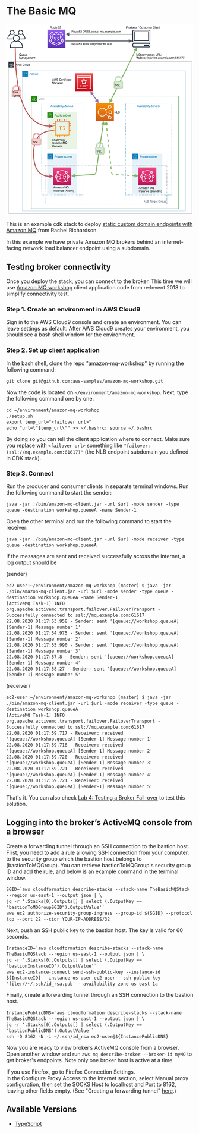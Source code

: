# The Basic MQ

![architecture](img/the-basic-mq-arch.png)

This is an example cdk stack to deploy [static custom domain endpoints with Amazon MQ](https://aws.amazon.com/blogs/compute/creating-static-custom-domain-endpoints-with-amazon-mq/)  from Rachel Richardson.

In this example we have private Amazon MQ brokers behind an internet-facing network load balancer endpoint using a subdomain.

## Testing broker connectivity

Once you deploy the stack, you can connect to the broker.
This time we will use [Amazon MQ workshop](https://github.com/aws-samples/amazon-mq-workshop) client application code from re:Invent 2018
to simplify connectivity test.

### Step 1. Create an environment in AWS Cloud9

Sign in to the AWS Cloud9 console and create an environment. You can leave settings as default.
After AWS Cloud9 creates your environment, you should see a bash shell window for the environment.

### Step 2. Set up client application

In the bash shell, clone the repo "amazon-mq-workshop" by running the following command:

```
git clone git@github.com:aws-samples/amazon-mq-workshop.git
```

Now the code is located on `~/environment/amazon-mq-workshop`. Next, type the following command one by one.

```
cd ~/environment/amazon-mq-workshop
./setup.sh
export temp_url="<failover url>"
echo "url=\"$temp_url\"" >> ~/.bashrc; source ~/.bashrc
```

By doing so you can tell the client application where to connect.
Make sure you replace with `<failover url>` something like `"failover:(ssl://mq.example.com:61617)"` 
(the NLB endpoint subdomain you defined in CDK stack).

### Step 3. Connect

Run the producer and consumer clients in separate terminal windows.
Run the following command to start the sender:

```
java -jar ./bin/amazon-mq-client.jar -url $url -mode sender -type queue -destination workshop.queueA -name Sender-1
```

Open the other terminal and run the following command to start the receiver:

```
java -jar ./bin/amazon-mq-client.jar -url $url -mode receiver -type queue -destination workshop.queueA
```

If the messages are sent and received successfully across the internet, a log output should be

(sender)

```
ec2-user:~/environment/amazon-mq-workshop (master) $ java -jar ./bin/amazon-mq-client.jar -url $url -mode sender -type queue -destination workshop.queueA -name Sender-1
[ActiveMQ Task-1] INFO org.apache.activemq.transport.failover.FailoverTransport - Successfully connected to ssl://mq.example.com:61617
22.08.2020 01:17:53.958 - Sender: sent '[queue://workshop.queueA] [Sender-1] Message number 1'
22.08.2020 01:17:54.975 - Sender: sent '[queue://workshop.queueA] [Sender-1] Message number 2'
22.08.2020 01:17:55.990 - Sender: sent '[queue://workshop.queueA] [Sender-1] Message number 3'
22.08.2020 01:17:57.8 - Sender: sent '[queue://workshop.queueA] [Sender-1] Message number 4'
22.08.2020 01:17:58.27 - Sender: sent '[queue://workshop.queueA] [Sender-1] Message number 5'
```

(receiver)

```
ec2-user:~/environment/amazon-mq-workshop (master) $ java -jar ./bin/amazon-mq-client.jar -url $url -mode receiver -type queue -destination workshop.queueA
[ActiveMQ Task-1] INFO org.apache.activemq.transport.failover.FailoverTransport - Successfully connected to ssl://mq.example.com:61617
22.08.2020 01:17:59.717 - Receiver: received '[queue://workshop.queueA] [Sender-1] Message number 1'
22.08.2020 01:17:59.718 - Receiver: received '[queue://workshop.queueA] [Sender-1] Message number 2'
22.08.2020 01:17:59.720 - Receiver: received '[queue://workshop.queueA] [Sender-1] Message number 3'
22.08.2020 01:17:59.721 - Receiver: received '[queue://workshop.queueA] [Sender-1] Message number 4'
22.08.2020 01:17:59.721 - Receiver: received '[queue://workshop.queueA] [Sender-1] Message number 5'
```

That's it. You can also check [Lab 4: Testing a Broker Fail-over](https://github.com/aws-samples/amazon-mq-workshop/blob/master/labs/lab-4.md)
to test this solution.

## Logging into the broker’s ActiveMQ console from a browser

Create a forwarding tunnel through an SSH connection to the bastion host.
First, you need to add a rule allowing SSH connection from your computer, to the security group which the bastion host belongs to (bastionToMQGroup).
You can retrieve bastionToMQGroup's security group ID and add the rule, and below is an example command in the terminal window.

```
SGID=`aws cloudformation describe-stacks --stack-name TheBasicMQStack --region us-east-1 --output json | \
jq -r '.Stacks[0].Outputs[] | select (.OutputKey == "bastionToMQGroupSGID").OutputValue'`
aws ec2 authorize-security-group-ingress --group-id ${SGID} --protocol tcp --port 22 --cidr YOUR-IP-ADDRESS/32
```
Next, push an SSH public key to the bastion host. The key is valid for 60 seconds.

```
InstanceID=`aws cloudformation describe-stacks --stack-name TheBasicMQStack --region us-east-1 --output json | \
jq -r '.Stacks[0].Outputs[] | select (.OutputKey == "bastionInstanceID").OutputValue'`
aws ec2-instance-connect send-ssh-public-key --instance-id ${InstanceID} --instance-os-user ec2-user --ssh-public-key 'file://~/.ssh/id_rsa.pub' --availability-zone us-east-1a
```

Finally, create a forwarding tunnel through an SSH connection to the bastion host.

```
InstancePublicDNS=`aws cloudformation describe-stacks --stack-name TheBasicMQStack --region us-east-1 --output json | \
jq -r '.Stacks[0].Outputs[] | select (.OutputKey == "bastionPublicDNS").OutputValue'`
ssh -D 8162 -N -i ~/.ssh/id_rsa ec2-user@${InstancePublicDNS}
```

Now you are ready to view broker’s ActiveMQ console from a browser. 
Open another window and run `aws mq describe-broker --broker-id myMQ` to get broker's endpoints.
Note only one broker host is active at a time.

If you use Firefox, go to Firefox Connection Settings.  
In the Configure Proxy Access to the Internet section, select Manual proxy configuration, 
then set the SOCKS Host to localhost and Port to 8162, leaving other fields empty.
(See "Creating a forwarding tunnel" [here](https://aws.amazon.com/blogs/compute/creating-static-custom-domain-endpoints-with-amazon-mq/).)

## Available Versions

 * [TypeScript](typescript/)

